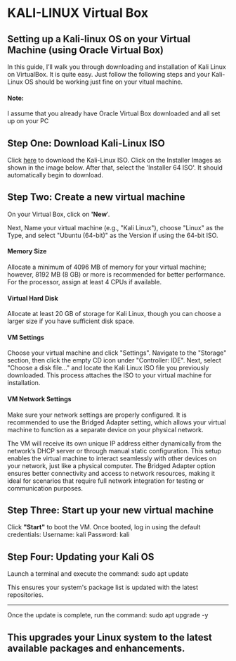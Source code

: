 <h1>KALI-LINUX Virtual Box</h1>


<h2>Setting up a Kali-linux OS on your Virtual Machine (using Oracle Virtual Box)</h2>
In this guide, I’ll walk you through downloading and installation of Kali Linux on VirtualBox. It is quite easy. Just follow the following steps and your Kali-Linux OS should be working just fine on your vitual machine.
<h4> Note: </h4> I assume that you already have Oracle Virtual Box downloaded and all set up on your PC

<h2>Step One: Download Kali-Linux ISO </h2>
Click <a href="https://www.kali.org/get-kali/#kali-platforms">here</a>  to download the Kali-Linux ISO. Click on the Installer Images as shown in the image below.
After that, select the 'Installer 64 ISO'. It should automatically begin to download.


<h2>Step Two: Create a new virtual machine</h2>
On your Virtual Box, click on <b>'New</b>'.

Next, Name your virtual machine (e.g., "Kali Linux"), choose "Linux" as the Type, and select "Ubuntu (64-bit)" as the Version if using the 64-bit ISO.

<h4>Memory Size</h4>
Allocate a minimum of 4096 MB of memory for your virtual machine; however, 8192 MB (8 GB) or more is recommended for better performance. For the processor, assign at least 4 CPUs if available.

<h4>Virtual Hard Disk</h4>
Allocate at least 20 GB of storage for Kali Linux, though you can choose a larger size if you have sufficient disk space.

<h4>VM Settings</h4>
Choose your virtual machine and click "Settings". Navigate to the "Storage" section, then click the empty CD icon under "Controller: IDE". Next, select "Choose a disk file..." and locate the Kali Linux ISO file you previously downloaded. This process attaches the ISO to your virtual machine for installation.

<h4>VM Network Settings </h4>
Make sure your network settings are properly configured. It is recommended to use the Bridged Adapter setting, which allows your virtual machine to function as a separate device on your physical network.

The VM will receive its own unique IP address either dynamically from the network’s DHCP server or through manual static configuration. This setup enables the virtual machine to interact seamlessly with other devices on your network, just like a physical computer. The Bridged Adapter option ensures better connectivity and access to network resources, making it ideal for scenarios that require full network integration for testing or communication purposes.


<h2>Step Three: Start up your new virtual machine</h2>
Click <b>"Start"</b> to boot the VM. Once booted, log in using the default credentials:
Username: kali
Password: kali

<h2>Step Four: Updating your Kali OS</h2>
Launch a terminal and execute the command:
sudo apt update

This ensures your system's package list is updated with the latest repositories.

-----
Once the update is complete, run the command:
sudo apt upgrade -y

This upgrades your Linux system to the latest available packages and enhancements.
-
